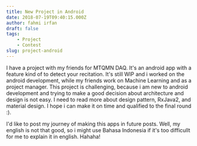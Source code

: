```yaml
---
title: New Project in Android
date: 2018-07-19T09:40:15.000Z
author: fahmi irfan
draft: false
tags:
    - Project
    - Contest
slug: project-android
---
```

I have a project with my friends for MTQMN DAQ. It's an android app with a feature kind of to detect your recitation. It's still WIP and i worked on the android development, while my friends work on Machine Learning and as a project manager. This project is challenging, because i am new to android development and trying to make a good decision about architecture and design is not easy. I need to read more about design pattern, RxJava2, and material design. I hope i can make it on time and qualified to the final round :). 

I'd like to post my journey of making this apps in future posts. Well, my english is not that good, so i might use Bahasa Indonesia if it's too difficullt for me to explain it in english. Hahaha!
